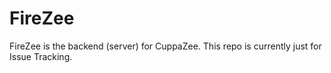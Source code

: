 # FireZee
FireZee is the backend (server) for CuppaZee. This repo is currently just for Issue Tracking.
